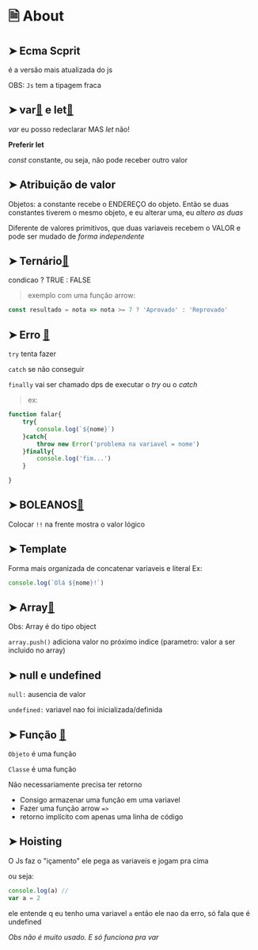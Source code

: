 # 🗎 About
## ➤ Ecma Scprit

é a versão mais atualizada do js

OBS: `Js` tem a tipagem fraca

## ➤ var[🔗](https://github.com/RoniDeringer/curso_web_moderno/blob/master/fundamentos_4/var.js) e let[🔗](https://github.com/RoniDeringer/curso_web_moderno/blob/master/fundamentos_4/let.js)

*var* eu posso redeclarar MAS *let* não!

**Preferir let**

*const* constante, ou seja, não pode receber outro valor

## ➤ Atribuição de valor

Objetos: a constante recebe o ENDEREÇO do objeto.
Então se duas constantes tiverem o mesmo objeto, e eu alterar uma, eu *altero as duas*

Diferente de valores primitivos, que duas variaveis recebem o VALOR e pode ser mudado de *forma independente*


## ➤ Ternário[🔗](https://github.com/RoniDeringer/curso_web_moderno/blob/master/fundamentos_4/ternario.js)

condicao ? TRUE : FALSE
> exemplo com uma função arrow:
```javascript
const resultado = nota => nota >= 7 ? 'Aprovado' : 'Reprovado'
 ```

## ➤ Erro [🔗](https://github.com/RoniDeringer/curso_web_moderno/blob/master/fundamentos_4/erro.js)
`try` tenta fazer

`catch` se não conseguir

`finally` vai ser chamado dps de executar o _try_ ou o _catch_

>ex:
```javascript
function falar{
    try{
        console.log(`${nome}`)
    }catch{
        throw new Error('problema na variavel = nome')
    }finally{
        console.log('fim...')
    }

}
 ```


## ➤ BOLEANOS[🔗](https://github.com/RoniDeringer/curso_web_moderno/blob/master/fundamentos_4/booleanos.js)

Colocar `!!` na frente mostra o valor lógico


## ➤ Template

Forma mais organizada de concatenar variaveis e literal
Ex: 
```javascript
console.log(`Olá ${nome}!`)
 ```

## ➤ Array[🔗](https://github.com/RoniDeringer/curso_web_moderno/blob/master/fundamentos_4/array.js)

Obs: Array é do tipo object

`array.push()` adiciona valor no próximo indice (parametro: valor a ser incluido no array)


## ➤ null e undefined

`null:` ausencia de valor

`undefined:` variavel nao foi inicializada/definida

## ➤ Função [🔗](https://github.com/RoniDeringer/curso_web_moderno/blob/master/fundamentos_4/funcaoAnonima.js)

`Objeto` é uma função

`Classe` é uma função

Não necessariamente precisa ter retorno

* Consigo armazenar uma função em uma variavel
* Fazer uma função arrow `=>`
* retorno implícito com apenas uma linha de código 



## ➤ Hoisting

O Js faz o "içamento" ele pega as variaveis e jogam pra cima

ou seja:
```javascript
console.log(a) // 
var a = 2
```
ele entende q eu tenho uma variavel `a` então ele nao da erro,
só fala que é undefined

_Obs não é muito usado. E só funciona pra var_

